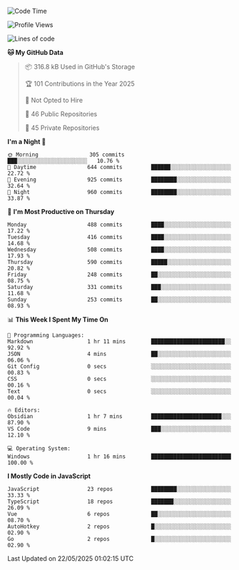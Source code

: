 <!--START_SECTION:waka-->
![Code Time](http://img.shields.io/badge/Code%20Time-948%20hrs%2014%20mins-blue)

![Profile Views](http://img.shields.io/badge/Profile%20Views-0-blue)

![Lines of code](https://img.shields.io/badge/From%20Hello%20World%20I%27ve%20Written-1.2%20million%20lines%20of%20code-blue)

**🐱 My GitHub Data** 

> 📦 316.8 kB Used in GitHub's Storage 
 > 
> 🏆 101 Contributions in the Year 2025
 > 
> 🚫 Not Opted to Hire
 > 
> 📜 46 Public Repositories 
 > 
> 🔑 45 Private Repositories 
 > 
**I'm a Night 🦉** 

```text
🌞 Morning                305 commits         ███░░░░░░░░░░░░░░░░░░░░░░   10.76 % 
🌆 Daytime                644 commits         ██████░░░░░░░░░░░░░░░░░░░   22.72 % 
🌃 Evening                925 commits         ████████░░░░░░░░░░░░░░░░░   32.64 % 
🌙 Night                  960 commits         ████████░░░░░░░░░░░░░░░░░   33.87 % 
```
📅 **I'm Most Productive on Thursday** 

```text
Monday                   488 commits         ████░░░░░░░░░░░░░░░░░░░░░   17.22 % 
Tuesday                  416 commits         ████░░░░░░░░░░░░░░░░░░░░░   14.68 % 
Wednesday                508 commits         ████░░░░░░░░░░░░░░░░░░░░░   17.93 % 
Thursday                 590 commits         █████░░░░░░░░░░░░░░░░░░░░   20.82 % 
Friday                   248 commits         ██░░░░░░░░░░░░░░░░░░░░░░░   08.75 % 
Saturday                 331 commits         ███░░░░░░░░░░░░░░░░░░░░░░   11.68 % 
Sunday                   253 commits         ██░░░░░░░░░░░░░░░░░░░░░░░   08.93 % 
```


📊 **This Week I Spent My Time On** 

```text
💬 Programming Languages: 
Markdown                 1 hr 11 mins        ███████████████████████░░   92.92 % 
JSON                     4 mins              ██░░░░░░░░░░░░░░░░░░░░░░░   06.06 % 
Git Config               0 secs              ░░░░░░░░░░░░░░░░░░░░░░░░░   00.83 % 
CSS                      0 secs              ░░░░░░░░░░░░░░░░░░░░░░░░░   00.16 % 
Text                     0 secs              ░░░░░░░░░░░░░░░░░░░░░░░░░   00.04 % 

🔥 Editors: 
Obsidian                 1 hr 7 mins         ██████████████████████░░░   87.90 % 
VS Code                  9 mins              ███░░░░░░░░░░░░░░░░░░░░░░   12.10 % 

💻 Operating System: 
Windows                  1 hr 16 mins        █████████████████████████   100.00 % 
```

**I Mostly Code in JavaScript** 

```text
JavaScript               23 repos            ████████░░░░░░░░░░░░░░░░░   33.33 % 
TypeScript               18 repos            ███████░░░░░░░░░░░░░░░░░░   26.09 % 
Vue                      6 repos             ██░░░░░░░░░░░░░░░░░░░░░░░   08.70 % 
AutoHotkey               2 repos             █░░░░░░░░░░░░░░░░░░░░░░░░   02.90 % 
Go                       2 repos             █░░░░░░░░░░░░░░░░░░░░░░░░   02.90 % 
```




 Last Updated on 22/05/2025 01:02:15 UTC
<!--END_SECTION:waka-->
